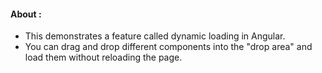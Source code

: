 #### About :
- This demonstrates a feature called dynamic loading in Angular. 
- You can drag and drop different components into the "drop area" and load them without reloading the page.
